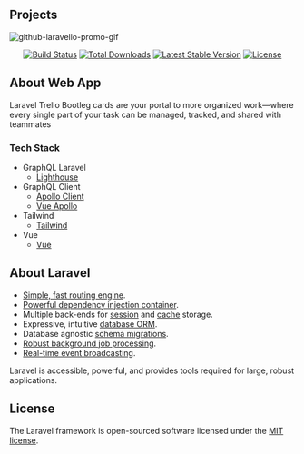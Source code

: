 ## Projects
![github-laravello-promo-gif](https://user-images.githubusercontent.com/68288783/147572815-68c05f12-f26e-4365-847f-01e0d43b1210.gif)

<p align="center">
<a href="https://travis-ci.org/laravel/framework"><img src="https://travis-ci.org/laravel/framework.svg" alt="Build Status"></a>
<a href="https://packagist.org/packages/laravel/framework"><img src="https://poser.pugx.org/laravel/framework/d/total.svg" alt="Total Downloads"></a>
<a href="https://packagist.org/packages/laravel/framework"><img src="https://poser.pugx.org/laravel/framework/v/stable.svg" alt="Latest Stable Version"></a>
<a href="https://packagist.org/packages/laravel/framework"><img src="https://poser.pugx.org/laravel/framework/license.svg" alt="License"></a>
</p>

## About Web App

Laravel Trello Bootleg cards are your portal to more organized work—where every single part of your task can be managed, tracked, and shared with teammates


### Tech Stack

- GraphQL Laravel
  - [Lighthouse](https://lighthouse-php.com/)
- GraphQL Client
  - [Apollo Client](https://www.apollographql.com/docs/react/get-started/)
  - [Vue Apollo](https://apollo.vuejs.org/)
- Tailwind 
  - [Tailwind](https://tailwindcss.com/)
- Vue 
  - [Vue](https://vuejs.org/)

## About Laravel

- [Simple, fast routing engine](https://laravel.com/docs/routing).
- [Powerful dependency injection container](https://laravel.com/docs/container).
- Multiple back-ends for [session](https://laravel.com/docs/session) and [cache](https://laravel.com/docs/cache) storage.
- Expressive, intuitive [database ORM](https://laravel.com/docs/eloquent).
- Database agnostic [schema migrations](https://laravel.com/docs/migrations).
- [Robust background job processing](https://laravel.com/docs/queues).
- [Real-time event broadcasting](https://laravel.com/docs/broadcasting).

Laravel is accessible, powerful, and provides tools required for large, robust applications.

## License

The Laravel framework is open-sourced software licensed under the [MIT license](https://opensource.org/licenses/MIT).
